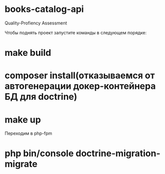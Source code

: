 # books-catalog-api
Quality-Profiency Assessment

Чтобы поднять проект запустите команды в следующем порядке:

# make build

# composer install(отказываемся от автогенерации докер-контейнера БД для doctrine) 

# make up

Переходим в php-fpm 
# php bin/console doctrine-migration-migrate
